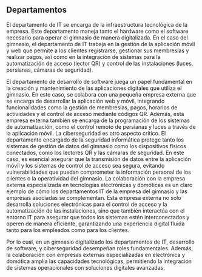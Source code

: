 ## Departamentos

El departamento de IT se encarga de la infraestructura tecnológica de la empresa. Este departamento maneja tanto el hardware como el software necesario para operar el gimnasio de manera digitalizada. En el caso del gimnasio, el departamento de IT trabaja en la gestión de la aplicación móvil y web que permite a los clientes registrarse, gestionar sus membresías y realizar pagos, así como en la integración de sistemas para la automatización de acceso (lector QR) y control de las instalaciones (luces, persianas, cámaras de seguridad).

El departamento de desarrollo de software juega un papel fundamental en la creación y mantenimiento de las aplicaciones digitales que utiliza el gimnasio. En este caso, se colabora con una pequeña empresa externa que se encarga de desarrollar la aplicación web y móvil, integrando funcionalidades como la gestión de membresías, pagos, horarios de actividades y el control de acceso mediante códigos QR. Además, esta empresa externa también se encarga de la programación de los sistemas de automatización, como el control remoto de persianas y luces a través de la aplicación móvil.
La ciberseguridad es otro aspecto crítico. El departamento encargado de la seguridad informática protege tanto los sistemas de gestión de datos del gimnasio como los dispositivos físicos conectados, como los lectores QR y las cámaras de seguridad. En este caso, es esencial asegurar que la transmisión de datos entre la aplicación móvil y los sistemas de control de acceso sea segura, evitando vulnerabilidades que puedan comprometer la información personal de los clientes o la operatividad del gimnasio.
La colaboración con la empresa externa especializada en tecnologías electrónicas y domóticas es un claro ejemplo de cómo los departamentos IT de la empresa del gimnasio y las empresas asociadas se complementan. Esta empresa externa no solo desarrolla soluciones electrónicas para el control de acceso y la automatización de las instalaciones, sino que también interactúa con el entorno IT para asegurar que todos los sistemas estén interconectados y operen de manera eficiente, garantizando una experiencia digital fluida tanto para los empleados como para los clientes.

Por lo cual, en un gimnasio digitalizado los departamentos de IT, desarrollo de software, y ciberseguridad desempeñan roles fundamentales. Además, la colaboración con empresas externas especializadas en electrónica y domótica amplía las capacidades tecnológicas, permitiendo la integración de sistemas operacionales con soluciones digitales avanzadas.
